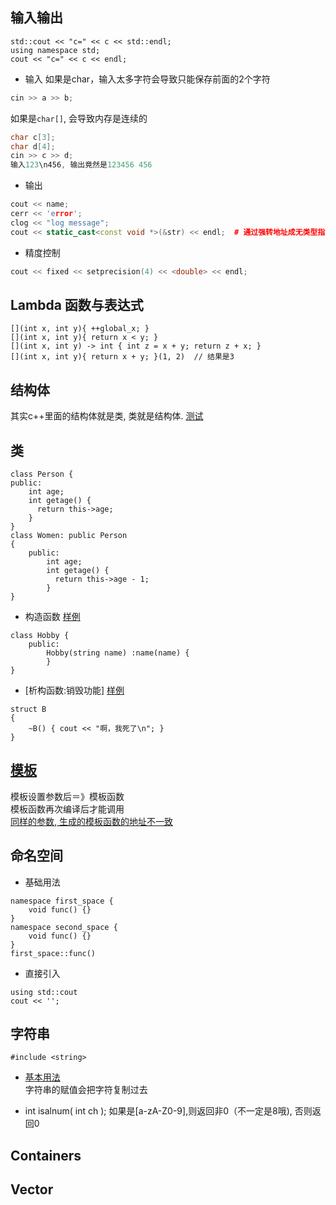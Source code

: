## 输入输出

    std::cout << "c=" << c << std::endl;
    using namespace std;
    cout << "c=" << c << endl;

* 输入
如果是char，输入太多字符会导致只能保存前面的2个字符
```cpp
cin >> a >> b;
```
如果是`char[]`, 会导致内存是连续的
```cpp
char c[3];
char d[4];
cin >> c >> d;
输入123\n456, 输出竟然是123456 456
```

* 输出
```cpp
cout << name;
cerr << 'error';
clog << "log message";
cout << static_cast<const void *>(&str) << endl;  # 通过强转地址成无类型指针来避免cout自动转化
```

* 精度控制
```cpp
cout << fixed << setprecision(4) << <double> << endl;
```

## Lambda 函数与表达式

    [](int x, int y){ ++global_x; }
    [](int x, int y){ return x < y; }
    [](int x, int y) -> int { int z = x + y; return z + x; }
    [](int x, int y){ return x + y; }(1, 2)  // 结果是3


## 结构体
其实c++里面的结构体就是类, 类就是结构体. [测试](./结构体-类.cpp)

## 类
```
class Person {
public:
    int age;
    int getage() {
      return this->age;
    }
}
class Women: public Person
{
    public:
        int age;
        int getage() {
          return this->age - 1;
        }
}
```
* 构造函数
[样例](类销毁.cpp)
```
class Hobby {
    public:
        Hobby(string name) :name(name) {
        }
}
```

* [析构函数:销毁功能]
[样例](类销毁.cpp)
```
struct B
{
    ~B() { cout << "啊，我死了\n"; }
}
```

## [模板](https://www.runoob.com/cplusplus/cpp-templates.html)
模板设置参数后＝》模板函数  
模板函数再次编译后才能调用  
[同样的参数, 生成的模板函数的地址不一致](./模板-测试地址.cpp)

## 命名空间

* 基础用法

```
namespace first_space {
    void func() {}
}
namespace second_space {
    void func() {}
}
first_space::func()
```

* 直接引入

```
using std::cout
cout << '';
```

## 字符串
```
#include <string>
```

* [基本用法](./字符串.cpp)  
字符串的赋值会把字符复制过去

* int isalnum( int ch );
如果是[a-zA-Z0-9],则返回非0（不一定是8哦), 否则返回0

## Containers

## Vector
